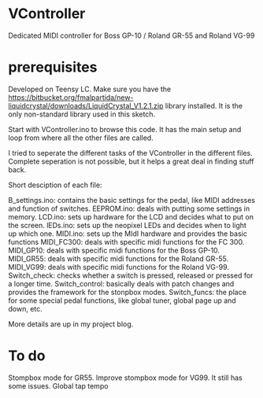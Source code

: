 # VController
Dedicated MIDI controller for Boss GP-10  / Roland GR-55 and Roland VG-99

# prerequisites
Developed on Teensy LC. 
Make sure you have the https://bitbucket.org/fmalpartida/new-liquidcrystal/downloads/LiquidCrystal_V1.2.1.zip library installed. It is the only non-standard library used in this sketch.

Start with VController.ino to browse this code. It has the main setup and loop from where all the other files are called.

I tried to seperate the different tasks of the VController in the different files. Complete seperation is not possible, but it helps a great deal in finding stuff back.

Short desciption of each file:

B_settings.ino: contains the basic settings for the pedal, like MIDI addresses and function of switches.
EEPROM.ino: deals with putting some settings in memory.
LCD.ino: sets up hardware for the LCD and decides what to put on the screen.
lEDs.ino: sets up the neopixel LEDs and decides when to light up which one.
MIDI.ino: sets up the MIdI hardware and provides the basic functions
MIDI_FC300: deals with specific midi functions for the FC 300.
MIDI_GP10: deals with specific midi functions for the Boss GP-10.
MIDI_GR55: deals with specific midi functions for the Roland GR-55.
MIDI_VG99: deals with specific midi functions for the Roland VG-99.
Switch_check: checks whether a switch is pressed, released or pressed for a longer time.
Switch_control: basically deals with patch changes and provides the framework for the stonpbox modes.
Switch_funcs: the place for some special pedal functions, like global tuner, global page up and down, etc.

More details are up in my project blog.

# To do
Stompbox mode for GR55.
Improve stompbox mode for VG99. It still has some issues.
Global tap tempo

